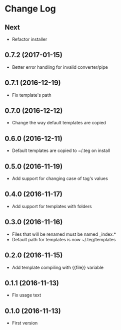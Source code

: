 # Change Log

## Next

* Refactor installer

## 0.7.2 (2017-01-15)

* Better error handling for invalid converter/pipe

## 0.7.1 (2016-12-19)

* Fix template's path

## 0.7.0 (2016-12-12)

* Change the way default templates are copied

## 0.6.0 (2016-12-11)

* Default templates are copied to ~/.teg on install

## 0.5.0 (2016-11-19)

* Add support for changing case of tag's values

## 0.4.0 (2016-11-17)

* Add support for templates with folders

## 0.3.0 (2016-11-16)

* Files that will be renamed must be named \_index.*
* Default path for templates is now ~/.teg/templates

## 0.2.0 (2016-11-15)

* Add template compiling with {{file}} variable

## 0.1.1 (2016-11-13)

* Fix usage text

## 0.1.0 (2016-11-13)

* First version

